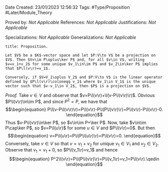<div class="topSpace"></div>

Date Created: 23/01/2023 12:56:32
Tags: #Type/Proposition #Later/Module_Theory

Proved by: <i>Not Applicable</i>
References: <i>Not Applicable</i>
Justifications: <i>Not Applicable</i>

Specializations: <i>Not Applicable</i>
Generalizations: <i>Not Applicable</i>

``` ad-Proposition
title: Proposition.

Let $V$ be a $K$-vector space and let $P:V\to V$ be a projection on $V$. Then $V=\im P\oplus\ker P$ and, for all $v\in V$, writing $v=v_1+v_2$ for some unique $v_1\in\im P$ and $v_2\in\ker P$ implies that $P\l(v\r)=v_1$.

Conversely, if $V=V_1\oplus V_2$ and $P:V\to V$ is the linear operator defined by $P\l(v\r)\coloneqq v_1$ where $v_1\in V_1$ is the unique vector such that $v-v_1\in V_2$, then $P$ is a projection on $V$.

```

<i>Proof.</i> Take $v\in V$ and observe that $v=P\l(v\r)+\l(v-P\l(v\r)\r)$. Obvious $P\l(v\r)\in\im P$, and since $P^2=P$, we have that
$$\begin{equation}
    P\l(v-P\l(v\r)\r)=P\l(v\r)-P\l(P\l(v\r)\r)=P\l(v\r)-P\l(v\r)-0.
\end{equation}$$
Thus $v-P\l(v\r)\in\ker P$, so $v\in\im P+\ker P$. Now, take $v\in\im P\cap\ker P$, so $v=P\l(u\r)$ for some $u\in V$ and $P\l(v\r)=0$. But then
$$\begin{equation}
    v=P\l(u\r)=P\l(P\l(u\r)\r)=P\l(v\r)=0.
\end{equation}$$
Conversely, take $v\in V$ so that $v=v_1+v_2$ for unique $v_1\in V_1$ and $v_2\in V_2$. Observe that $v_1=v_1+0$, so $P\l(v_1\r)=v_1$ and hence
$$\begin{equation}
    P^2\l(v\r)=P\l(P\l(v\r)\r)=P\l(v_1\r)=v_1=P\l(v\r).\qedin
\end{equation}$$

